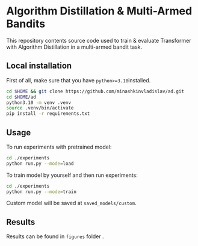 # Algorithm Distillation & Multi-Armed Bandits

This repository contents source code used to train & evaluate
Transformer with Algorithm Distillation in a multi-armed bandit task.

## Local installation

First of all, make sure that you have `python>=3.10`installed.

```bash
cd $HOME && git clone https://github.com/minashkinvladislav/ad.git
cd $HOME/ad
python3.10 -m venv .venv
source .venv/bin/activate
pip install -r requirements.txt
```

## Usage

To run experiments with pretrained model:
```bash
cd ./experiments
python run.py --mode=load
```

To train model by yourself and then run experiments:
```bash
cd ./experiments
python run.py --mode=train
```

Custom model will be saved at `saved_models/custom`.

## Results

Results can be found in `figures` folder .
